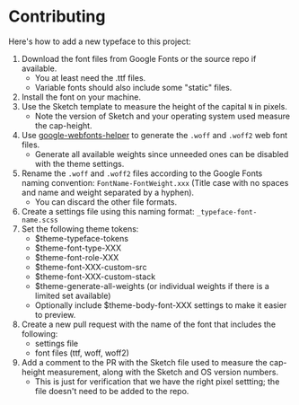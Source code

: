 # Contributing

Here's how to add a new typeface to this project:

1. Download the font files from Google Fonts or the source repo if available.
    - You at least need the .ttf files.
    - Variable fonts should also include some "static" files.
1. Install the font on your machine.
1. Use the Sketch template to measure the height of the capital `N` in pixels.
    - Note the version of Sketch and your operating system used measure the cap-height.
1. Use [google-webfonts-helper](https://google-webfonts-helper.herokuapp.com/fonts) to generate the `.woff` and `.woff2` web font files.
    - Generate all available weights since unneeded ones can be disabled with the theme settings.
1. Rename the `.woff` and `.woff2` files according to the Google Fonts naming convention: `FontName-FontWeight.xxx` (Title case with no spaces and name and weight separated by a hyphen).
    - You can discard the other file formats.
1. Create a settings file using this naming format: `_typeface-font-name.scss`
1. Set the following theme tokens:
    - $theme-typeface-tokens
    - $theme-font-type-XXX
    - $theme-font-role-XXX
    - $theme-font-XXX-custom-src
    - $theme-font-XXX-custom-stack
    - $theme-generate-all-weights (or individual weights if there is a limited set available)
    - Optionally include $theme-body-font-XXX settings to make it easier to preview.
1. Create a new pull request with the name of the font that includes the following:
    - settings file
    - font files (ttf, woff, woff2)
1. Add a comment to the PR with the Sketch file used to measure the cap-height measurement, along with the Sketch and OS version numbers.
    - This is just for verification that we have the right pixel settting; the file doesn't need to be added to the repo.
    